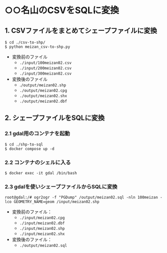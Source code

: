 # ○○名山のCSVをSQLに変換

## 1. CSVファイルをまとめてシェープファイルに変換
```
$ cd ./csv-to-shp/
$ python meizan_csv-to-shp.py
```
* 変換前のファイル
  * `./input/100meizan02.csv`
  * `./input/200meizan02.csv`
  * `./input/300meizan02.csv`
* 変換後のファイル
  * .`/output/meizan02.shp`
  * `./output/meizan02.cpg`
  * `./output/meizan02.shx`
  * `./output/meizan02.dbf`

## 2. シェープファイルをSQLに変換
### 2.1 gdal用のコンテナを起動
```
$ cd ./shp-to-sql
$ docker compose up -d
```
### 2.2 コンテナのシェルに入る
```
$ docker exec -it gdal /bin/bash
```
### 2.3 gdalを使いシェープファイルからSQLに変換
```
root@gdal:/# ogr2ogr -f "PGDump" /output/meizan02.sql -nln 100meizan -lco GEOMETRY_NAME=geom /input/meizan02.shp
```
* 変換前のファイル：
  * `./input/meizan02.cpg`
  * `./input/meizan02.dbf`
  * `./input/meizan02.shp`
  * `./input/meizan02.shx`
* 変換後のファイル：
  * `./output/meizan02.sql`